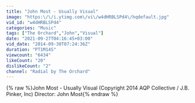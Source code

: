 ```yaml
---
title: "John Most - Usually Visual"
image: "https:\/\/i.ytimg.com\/vi\/w4dHRBLSPd4\/hqdefault.jpg"
vid_id: "w4dHRBLSPd4"
categories: "Music"
tags: ["The Orchard","John","Visual"]
date: "2021-09-27T04:16:45+03:00"
vid_date: "2014-09-30T07:24:36Z"
duration: "PT1M14S"
viewcount: "6434"
likeCount: "20"
dislikeCount: "2"
channel: "Radial by The Orchard"
---
```

{% raw %}John Most - Usually Visual (Copyright 2014 AQP Collective / J.B. Pinker, Inc) Director: John Most{% endraw %}
